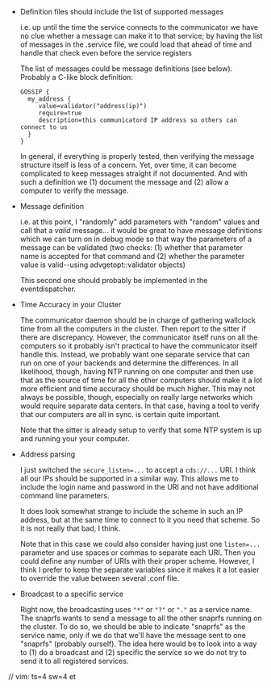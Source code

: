 
* Definition files should include the list of supported messages

  i.e. up until the time the service connects to the communicator we have no
       clue whether a message can make it to that service; by having the list
       of messages in the .service file, we could load that ahead of time and
       handle that check even before the service registers

  The list of messages could be message definitions (see below). Probably a
  C-like block definition:

      GOSSIP {
        my_address {
           value=validator("address(ip)")
           require=true
           description=this communicatord IP address so others can connect to us
        }
      }

  In general, if everything is properly tested, then verifying the message
  structure itself is less of a concern. Yet, over time, it can become
  complicated to keep messages straight if not documented. And with such
  a definition we (1) document the message and (2) allow a computer to
  verify the message.

* Message definition

  i.e. at this point, I "randomly" add parameters with "random" values and
       call that a _valid_ message... it would be great to have message
       definitions which we can turn on in debug mode so that way the
       parameters of a message can be validated (two checks: (1) whether
       that parameter name is accepted for that command and (2) whether the
       parameter value is valid--using advgetopt::validator objects)

  This second one should probably be implemented in the eventdispatcher.

* Time Accuracy in your Cluster

  The communicator daemon should be in charge of gathering wallclock time
  from all the computers in the cluster. Then report to the sitter if there
  are discrepancy. However, the communicator itself runs on all the computers
  so it probably isn't practical to have the communicator itself handle this.
  Instead, we probably want one separate service that can run on one of your
  backends and determine the differences. In all likelihood, though, having
  NTP running on one computer and then use that as the source of time for
  all the other computers should make it a lot more efficient and time
  accuracy should be much higher. This may not always be possible, though,
  especially on really large networks which would require separate data
  centers. In that case, having a tool to verify that our computers are all
  in sync. is certain quite important.

  Note that the sitter is already setup to verify that some NTP system is
  up and running your your computer.

* Address parsing

  I just switched the `secure_listen=...` to accept a `cds://...` URI.
  I think all our IPs should be supported in a similar way. This allows
  me to include the login name and password in the URI and not have
  additional command line parameters.

  It does look somewhat strange to include the scheme in such an IP address,
  but at the same time to connect to it you need that scheme. So it is not
  really that bad, I think.

  Note that in this case we could also consider having just one `listen=...`
  parameter and use spaces or commas to separate each URI. Then you could
  define any number of URIs with their proper scheme. However, I think I
  prefer to keep the separate variables since it makes it a lot easier to
  override the value between several .conf file.

* Broadcast to a specific service

  Right now, the broadcasting uses `"*"` or `"?"` or `"."` as a service name.
  The snaprfs wants to send a message to all the other snaprfs running on the
  cluster. To do so, we should be able to indicate "snaprfs" as the service
  name, only if we do that we'll have the message sent to one "snaprfs"
  (probably ourself). The idea here would be to look into a way to (1) do
  a broadcast and (2) specific the service so we do not try to send it to
  all registered services.


// vim: ts=4 sw=4 et
